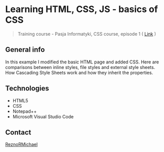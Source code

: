 # Learning HTML, CSS, JS - basics of CSS
> Training course - Pasja Informatyki, CSS course, episode 1 ( [Link](https://www.youtube.com/watch?v=RJEKMbD_kEk) )

## General info
In this example I modified the basic HTML page and added CSS. Here are comparisons between inline styles, file styles and external style sheets. How Cascading Style Sheets work and how they inherit the properties.

## Technologies
* HTML5
* CSS
* Notepad++
* Microsoft Visual Studio Code

## Contact
[ReznoRMichael](https://github.com/ReznoRMichael)